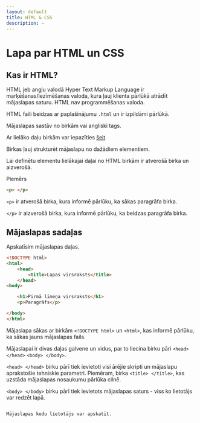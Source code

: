```yaml
---
layout: default
title: HTML & CSS
description: ~
---
```


# Lapa par HTML un CSS

## Kas ir HTML?

HTML jeb angļu valodā Hyper Text Markup Language ir marķēšanas/iezīmēšanas valoda, kura ļauj klienta pārlūkā atrādīt mājaslapas saturu. HTML nav programmēšanas valoda.

HTML faili beidzas ar paplašinājumu `.html` un ir izpildāmi pārlūkā.

Mājaslapas sastāv no birkām vai angliski tags. 

Ar lielāko daļu birkām var iepazīties [šeit](https://www.w3schools.com/tags/default.asp)

Birkas ļauj strukturēt mājaslapu no dažādiem elementiem. 

Lai definētu elementu lielākajai daļai no HTML birkām ir atverošā birka un aizverošā. 

Piemērs
~~~html
<p> </p>
~~~
`<p>` ir atverošā birka, kura informē pārlūku, ka sākas paragrāfa birka.

`</p>` ir aizverošā birka, kura informē pārlūku, ka beidzas paragrāfa birka.

## Mājaslapas sadaļas

Apskatīsim mājaslapas daļas. 

~~~html
<!DOCTYPE html>
<html>
    <head>
        <title>Lapas virsraksts</title>
    </head>
<body>

    <h1>Pirmā līmeņa virsraksts</h1>
    <p>Paragrāfs</p>

</body>
</html>
~~~
Mājaslapa sākas ar birkām `<!DOCTYPE html>` un `<html>`, kas informē pārlūku, ka sākas jauns mājaslapas fails.

Mājaslapai ir divas daļas galvene un vidus, par to liecina birku pāri `<head> </head>` `<body> </body>`.

`<head> </head>` birku pārī tiek ievietoti visi ārējie skripti un mājaslapu aprakstošie tehniskie parametri. Piemēram, birka `<title> </title>`, kas uzstāda mājaslapas nosaukumu pārlūka cilnē.

`<body> </body>`  birku pārī tiek ievietots mājaslapas saturs - viss ko lietotājs var redzēt lapā. 

~~~warning

Mājaslapas kodu lietotājs var apskatīt.

~~~~

